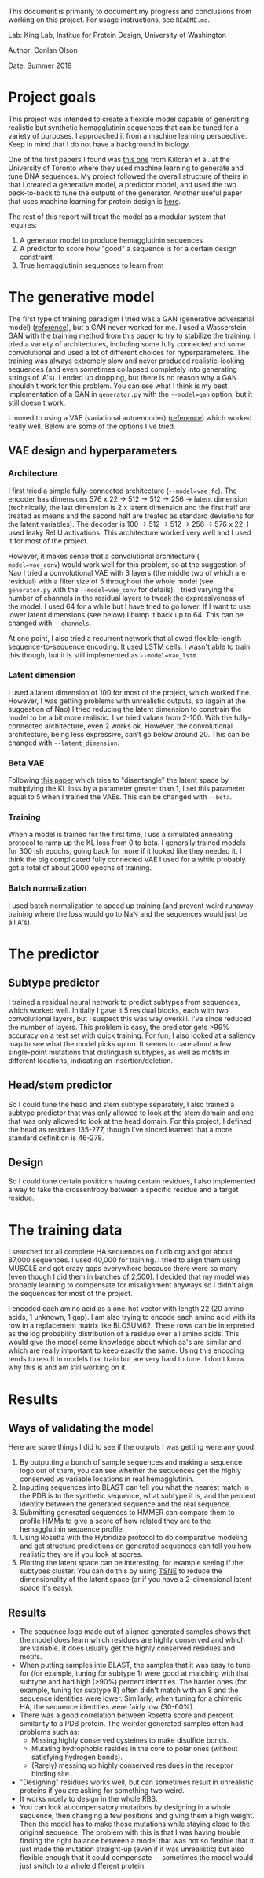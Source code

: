 This document is primarily to document my progress and conclusions from working on this project. For usage instructions, see `README.md`.

Lab: King Lab, Institue for Protein Design, University of Washington

Author: Conlan Olson

Date: Summer 2019

# Project goals
This project was intended to create a flexible model capable of generating realistic but synthetic hemagglutinin sequences that can be tuned for a variety of purposes. I approached it from a machine learning perspective. Keep in mind that I do not have a background in biology.

One of the first papers I found was [this one](https://arxiv.org/abs/1712.06148) from Killoran et al. at the University of Toronto where they used machine learning to generate and tune DNA sequences. My project followed the overall structure of theirs in that I created a generative model, a predictor model, and used the two back-to-back to tune the outputs of the generator. Another useful paper that uses machine learning for protein design is [here](https://arxiv.org/abs/1801.07130).

The rest of this report will treat the model as a modular system that requires:
1. A generator model to produce hemagglutinin sequences
2. A predictor to score how "good" a sequence is for a certain design constraint
3. True hemagglutinin sequences to learn from

# The generative model
The first type of training paradigm I tried was a GAN (generative adversarial model) ([reference](https://arxiv.org/abs/1406.2661)), but a GAN never worked for me. I used a Wasserstein GAN with the training method from [this paper](https://arxiv.org/abs/1704.00028) to try to stabilize the training. I tried a variety of architectures, including some fully connected and some convolutional and used a lot of different choices for hyperparameters. The training was always extremely slow and never produced realistic-looking sequences (and even sometimes collapsed completely into generating strings of 'A's). I ended up dropping, but there is no reason why a GAN shouldn't work for this problem. You can see what I think is my best implementation of a GAN in `generator.py` with the `--model=gan` option, but it still doesn't work.

I moved to using a VAE (variational autoencoder) ([reference](https://arxiv.org/abs/1312.6114)) which worked really well. Below are some of the options I've tried.

## VAE design and hyperparameters
### Architecture
I first tried a simple fully-connected architecture (`--model=vae_fc`). The encoder has dimensions 576 x 22 -> 512 -> 512 -> 256 -> latent dimension (technically, the last dimension is 2 x latent dimension and the first half are treated as means and the second half are treated as standard deviations for the latent variables). The decoder is 100 -> 512 -> 512 -> 256 -> 576 x 22. I used leaky ReLU activations. This architecture worked very well and I used it for most of the project.

However, it makes sense that a convolutional architecture (`--model=vae_conv`) would work well for this problem, so at the suggestion of Nao I tried a convolutional VAE with 3 layers (the middle two of which are residual) with a filter size of 5 throughout the whole model (see `generator.py` with the `--model=vae_conv` for details). I tried varying the number of channels in the residual layers to tweak the expressiveness of the model. I used 64 for a while but I have tried to go lower. If I want to use lower latent dimensions (see below) I bump it back up to 64. This can be changed with `--channels`.

At one point, I also tried a recurrent network that allowed flexible-length sequence-to-sequence encoding. It used LSTM cells. I wasn't able to train this though, but it is still implemented as `--model=vae_lstm`.

### Latent dimension
I used a latent dimension of 100 for most of the project, which worked fine. However, I was getting problems with unrealistic outputs, so (again at the suggestion of Nao) I tried reducing the latent dimension to constrain the model to be a bit more realistic. I've tried values from 2-100. With the fully-connected architecture, even 2 works ok. However, the convolutional architecture, being less expressive, can't go below around 20. This can be changed with `--latent_dimension`.

### Beta VAE
Following [this paper](https://openreview.net/forum?id=Sy2fzU9gl) which tries to "disentangle" the latent space by multiplying the KL loss by a parameter greater than 1, I set this parameter equal to 5 when I trained the VAEs. This can be changed with `--beta`.

### Training
When a model is trained for the first time, I use a simulated annealing protocol to ramp up the KL loss from 0 to beta. I generally trained models for 300 ish epochs, going back for more if it looked like they needed it. I think the big complicated fully connected VAE I used for a while probably got a total of about 2000 epochs of training.

### Batch normalization
I used batch normalization to speed up training (and prevent weird runaway training where the loss would go to NaN and the sequences would just be all A's).

# The predictor
## Subtype predictor
I trained a residual neural network to predict subtypes from sequences, which worked well. Initially I gave it 5 residual blocks, each with two convolutional layers, but I suspect this was way overkill. I've since reduced the number of layers. This problem is easy, the predictor gets >99% accuracy on a test set with quick training. For fun, I also looked at a saliency map to see what the model picks up on. It seems to care about a few single-point mutations that distinguish subtypes, as well as motifs in different locations, indicating an insertion/deletion.

## Head/stem predictor
So I could tune the head and stem subtype separately, I also trained a subtype predictor that was only allowed to look at the stem domain and one that was only allowed to look at the head domain. For this project, I defined the head as residues 135-277, though I've sinced learned that a more standard definition is 46-278. 

## Design
So I could tune certain positions having certain residues, I also implemented a way to take the crossentropy between a specific residue and a target residue.

# The training data
I searched for all complete HA sequences on fludb.org and got about 87,000 sequences. I used 40,000 for training. I tried to align them using MUSCLE and got crazy gaps everywhere because there were so many (even though I did them in batches of 2,500). I decided that my model was probably learning to compensate for misalignment anyways so I didn't align the sequences for most of the project.

I encoded each amino acid as a one-hot vector with length 22 (20 amino acids, 1 unknown, 1 gap). I am also trying to encode each amino acid with its row in a replacement matrix like BLOSUM62. These rows can be interpreted as the log probability distribution of a residue over all amino acids. This would give the model some knowledge about which aa's are similar and which are really important to keep exactly the same. Using this encoding tends to result in models that train but are very hard to tune. I don't know why this is and am still working on it.

# Results
## Ways of validating the model
Here are some things I did to see if the outputs I was getting were any good. 
1. By outputting a bunch of sample sequences and making a sequence logo out of them, you can see whether the sequences get the highly conserved vs variable locations in real hemagglutinin.
2. Inputting sequences into BLAST can tell you what the nearest match in the PDB is to the synthetic sequence, what subtype it is, and the percent identity between the generated sequence and the real sequence. 
3. Submitting generated sequences to HMMER can compare them to profile HMMs to give a score of how related they are to the hemagglutinin sequence profile.
4. Using Rosetta with the Hybridize protocol to do comparative modeling and get structure predictions on generated sequences can tell you how realistic they are if you look at scores. 
5. Plotting the latent space can be interesting, for example seeing if the subtypes cluster. You can do this by using [TSNE](https://lvdmaaten.github.io/tsne/) to reduce the dimensionality of the latent space (or if you have a 2-dimensional latent space it's easy). 

## Results
* The sequence logo made out of aligned generated samples shows that the model does learn which residues are highly conserved and which are variable. It does usually get the highly conserved residues and motifs.
* When putting samples into BLAST, the samples that it was easy to tune for (for example, tuning for subtype 1) were good at matching with that subtype and had high (>90%) percent identities. The harder ones (for example, tuning for subtype 8) often didn't match with an 8 and the sequence identities were lower. Similarly, when tuning for a chimeric HA, the sequence identities were fairly low (30-60%).
* There was a good correlation between Rosetta score and percent similarity to a PDB protein. The weirder generated samples often had problems such as:
    * Missing highly conserved cysteines to make disulfide bonds.
    * Mutating hydrophobic resides in the core to polar ones (without satisfying hydrogen bonds).
    * (Rarely) messing up highly conserved residues in the receptor binding site.
* "Designing" residues works well, but can sometimes result in unrealistic proteins if you are asking for something two weird.
* It works nicely to design in the whole RBS.
* You can look at compensatory mutations by designing in a whole sequence, then changing a few positions and giving them a high weight. Then the model has to make those mutations while staying close to the original sequence. The problem with this is that I was having trouble finding the right balance between a model that was not so flexible that it just made the mutation straight-up (even if it was unrealistic) but also flexible enough that it could compensate -- sometimes the model would just switch to a whole different protein.
